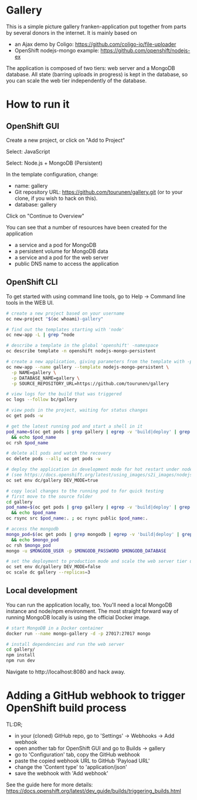 # Gallery 

This is a simple picture gallery franken-application put together from parts by several
donors in the internet. It is mainly based on 

- an Ajax demo by Coligo: https://github.com/coligo-io/file-uploader
- OpenShift nodejs-mongo example: https://github.com/openshift/nodejs-ex

The application is composed of two tiers: web server and a MongoDB 
database. All state (barring uploads in progress) is kept in the database,
so you can scale the web tier independently of the database.

# How to run it

## OpenShift GUI

Create a new project, or click on "Add to Project"

Select: JavaScript

Select: Node.js + MongoDB (Persistent)

In the template configuration, change:

- name: gallery
- Git repository URL: https://github.com/tourunen/gallery.git (or to your clone, if you wish to hack on this).
- database: gallery

Click on "Continue to Overview"

You can see that a number of resources have been created for the application

- a service and a pod for MongoDB
- a persistent volume for MongoDB data
- a service and a pod for the web server
- public DNS name to access the application

## OpenShift CLI

To get started with using command line tools, go to Help -> Command line tools in the WEB UI.

```bash
# create a new project based on your username
oc new-project "$(oc whoami)-gallery"

# find out the templates starting with 'node'
oc new-app -L | grep ^node

# describe a template in the global 'openshift' -namespace
oc describe template -n openshift nodejs-mongo-persistent

# create a new application, giving parameters from the template with -p
oc new-app --name gallery --template nodejs-mongo-persistent \
  -p NAME=gallery \
  -p DATABASE_NAME=gallery \
  -p SOURCE_REPOSITORY_URL=https://github.com/tourunen/gallery

# view logs for the build that was triggered
oc logs --follow bc/gallery

# view pods in the project, waiting for status changes
oc get pods -w

# get the latest running pod and start a shell in it
pod_name=$(oc get pods | grep gallery | egrep -v 'build|deploy' | grep Running | tail -1 | cut -d " " -f 1) \
  && echo $pod_name
oc rsh $pod_name

# delete all pods and watch the recovery
oc delete pods --all; oc get pods -w

# deploy the application in development mode for hot restart under nodemon 
# (see https://docs.openshift.org/latest/using_images/s2i_images/nodejs.html#nodejs-configuration)
oc set env dc/gallery DEV_MODE=true

# copy local changes to the running pod to for quick testing
# first move to the source folder
cd gallery
pod_name=$(oc get pods | grep gallery | egrep -v 'build|deploy' | grep Running | tail -1 | cut -d " " -f 1) \
  && echo $pod_name
oc rsync src $pod_name:. ; oc rsync public $pod_name:.

# access the mongodb 
mongo_pod=$(oc get pods | grep mongodb | egrep -v 'build|deploy' | grep Running | tail -1| cut -d " " -f 1) \
  && echo $mongo_pod
oc rsh $mongo_pod
mongo -u $MONGODB_USER -p $MONGODB_PASSWORD $MONGODB_DATABASE

# set the deployment to production mode and scale the web server tier up to 3 pods
oc set env dc/gallery DEV_MODE=false
oc scale dc gallery --replicas=3
```

## Local development

You can run the application locally, too. You'll need a local MongoDB instance and node/npm environment. The
most straight forward way of running MongoDB locally is using the official Docker image.

```bash
# start MongoDB in a Docker container
docker run --name mongo-gallery -d -p 27017:27017 mongo

# install dependencies and run the web server
cd gallery/
npm install
npm run dev
```

Navigate to http://localhost:8080 and hack away.

# Adding a GitHub webhook to trigger OpenShift build process

TL:DR; 

- in your (cloned) GitHub repo, go to 'Settings' -> Webhooks -> Add webhook
- open another tab for OpenShift GUI and go to Builds -> gallery
- go to 'Configuration' tab, copy the GitHub webhook
- paste the copied webhook URL to GitHub 'Payload URL'
- change the 'Content type' to 'application/json'
- save the webhook with 'Add webhook'

See the guide here for more details: https://docs.openshift.org/latest/dev_guide/builds/triggering_builds.html
